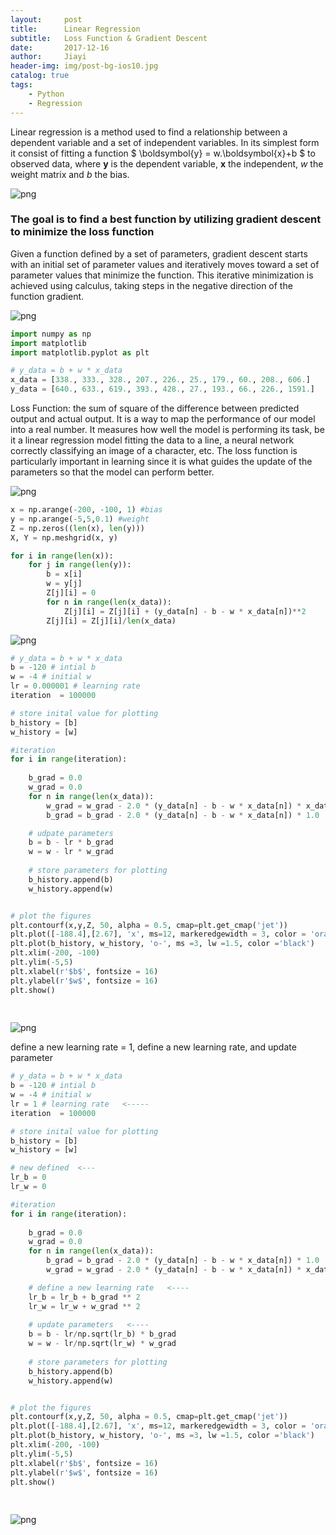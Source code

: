 ```yaml
---
layout:     post
title:      Linear Regression
subtitle:   Loss Function & Gradient Descent
date:       2017-12-16
author:     Jiayi
header-img: img/post-bg-ios10.jpg
catalog: true
tags:
    - Python
    - Regression
---
```


Linear regression is a method used to find a relationship between a dependent variable and a set of independent variables. In its simplest form it consist of fitting a function $ \boldsymbol{y} = w.\boldsymbol{x}+b $ to observed data, where $\boldsymbol{y}$ is the dependent variable, $\boldsymbol{x}$ the independent, $w$ the weight matrix and $b$ the bias.

![png](/img/LinearRegression/linearregression.png)

### The goal is to find a best function by utilizing gradient descent to minimize the loss function

Given a function defined by a set of parameters, gradient descent starts with an initial set of parameter values and iteratively moves toward a set of parameter values that minimize the function. This iterative minimization is achieved using calculus, taking steps in the negative direction of the function gradient.

![png](/img/LinearRegression/bestfunction.png)


```python
import numpy as np
import matplotlib
import matplotlib.pyplot as plt
```


```python
# y_data = b + w * x_data
x_data = [338., 333., 328., 207., 226., 25., 179., 60., 208., 606.]
y_data = [640., 633., 619., 393., 428., 27., 193., 66., 226., 1591.]

```

Loss Function: the sum of square of the difference between predicted output and actual output. It is a way to map the performance of our model into a real number. It measures how well the model is performing its task, be it a linear regression model fitting the data to a line, a neural network correctly classifying an image of a character, etc. The loss function is particularly important in learning since it is what guides the update of the parameters so that the model can perform better.

![png](/img/LinearRegression/lossfunction.png)


```python
x = np.arange(-200, -100, 1) #bias
y = np.arange(-5,5,0.1) #weight
Z = np.zeros((len(x), len(y)))
X, Y = np.meshgrid(x, y)

for i in range(len(x)):
    for j in range(len(y)):
        b = x[i]
        w = y[j]
        Z[j][i] = 0
        for n in range(len(x_data)):
            Z[j][i] = Z[j][i] + (y_data[n] - b - w * x_data[n])**2     #loss function
        Z[j][i] = Z[j][i]/len(x_data)    
```

![png](/img/LinearRegression/gradientdescent1.png)


```python
# y_data = b + w * x_data
b = -120 # intial b
w = -4 # initial w
lr = 0.000001 # learning rate
iteration  = 100000

# store inital value for plotting
b_history = [b]
w_history = [w]

#iteration
for i in range(iteration):
    
    b_grad = 0.0
    w_grad = 0.0
    for n in range(len(x_data)):
        w_grad = w_grad - 2.0 * (y_data[n] - b - w * x_data[n]) * x_data[n]    #check the above formula
        b_grad = b_grad - 2.0 * (y_data[n] - b - w * x_data[n]) * 1.0          #check the above formula

    # udpate parameters
    b = b - lr * b_grad
    w = w - lr * w_grad
    
    # store parameters for plotting
    b_history.append(b)
    w_history.append(w)


# plot the figures
plt.contourf(x,y,Z, 50, alpha = 0.5, cmap=plt.get_cmap('jet'))
plt.plot([-188.4],[2.67], 'x', ms=12, markeredgewidth = 3, color = 'orange')
plt.plot(b_history, w_history, 'o-', ms =3, lw =1.5, color ='black')
plt.xlim(-200, -100)
plt.ylim(-5,5)
plt.xlabel(r'$b$', fontsize = 16)
plt.ylabel(r'$w$', fontsize = 16)
plt.show()
    
    

```


![png](/img/LinearRegression/output_11_0.png)


define a new learning rate = 1, define a new learning rate, and update parameter


```python
# y_data = b + w * x_data
b = -120 # intial b
w = -4 # initial w
lr = 1 # learning rate   <-----
iteration  = 100000

# store inital value for plotting
b_history = [b]
w_history = [w]

# new defined  <---
lr_b = 0
lr_w = 0

#iteration
for i in range(iteration):
    
    b_grad = 0.0
    w_grad = 0.0
    for n in range(len(x_data)):
        b_grad = b_grad - 2.0 * (y_data[n] - b - w * x_data[n]) * 1.0
        w_grad = w_grad - 2.0 * (y_data[n] - b - w * x_data[n]) * x_data[n]

    # define a new learning rate   <----
    lr_b = lr_b + b_grad ** 2
    lr_w = lr_w + w_grad ** 2
    
    # update parameters   <----
    b = b - lr/np.sqrt(lr_b) * b_grad
    w = w - lr/np.sqrt(lr_w) * w_grad
    
    # store parameters for plotting
    b_history.append(b)
    w_history.append(w)


# plot the figures
plt.contourf(x,y,Z, 50, alpha = 0.5, cmap=plt.get_cmap('jet'))
plt.plot([-188.4],[2.67], 'x', ms=12, markeredgewidth = 3, color = 'orange')
plt.plot(b_history, w_history, 'o-', ms =3, lw =1.5, color ='black')
plt.xlim(-200, -100)
plt.ylim(-5,5)
plt.xlabel(r'$b$', fontsize = 16)
plt.ylabel(r'$w$', fontsize = 16)
plt.show()
    
    

```


![png](/img/LinearRegression/output_13_0.png)



```python

```
